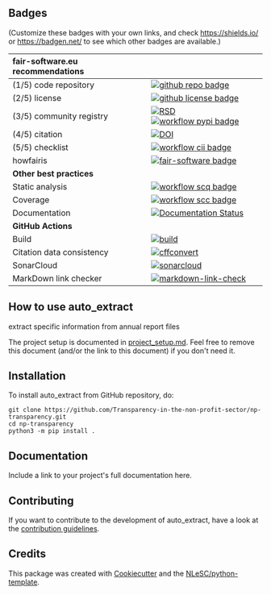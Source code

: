 ## Badges

(Customize these badges with your own links, and check https://shields.io/ or https://badgen.net/ to see which other badges are available.)

| fair-software.eu recommendations | |
| :-- | :--  |
| (1/5) code repository              | [![github repo badge](https://img.shields.io/badge/github-repo-000.svg?logo=github&labelColor=gray&color=blue)](https://github.com/Transparency-in-the-non-profit-sector/np-transparency) |
| (2/5) license                      | [![github license badge](https://img.shields.io/github/license/Transparency-in-the-non-profit-sector/np-transparency)](https://github.com/Transparency-in-the-non-profit-sector/np-transparency) |
| (3/5) community registry           | [![RSD](https://img.shields.io/badge/rsd-auto_extract-00a3e3.svg)](https://www.research-software.nl/software/auto_extract) [![workflow pypi badge](https://img.shields.io/pypi/v/auto_extract.svg?colorB=blue)](https://pypi.python.org/project/auto_extract/) |
| (4/5) citation                     | [![DOI](https://zenodo.org/badge/DOI/<replace-with-created-DOI>.svg)](https://doi.org/<replace-with-created-DOI>) |
| (5/5) checklist                    | [![workflow cii badge](https://bestpractices.coreinfrastructure.org/projects/<replace-with-created-project-identifier>/badge)](https://bestpractices.coreinfrastructure.org/projects/<replace-with-created-project-identifier>) |
| howfairis                          | [![fair-software badge](https://img.shields.io/badge/fair--software.eu-%E2%97%8F%20%20%E2%97%8F%20%20%E2%97%8F%20%20%E2%97%8F%20%20%E2%97%8B-yellow)](https://fair-software.eu) |
| **Other best practices**           | &nbsp; |
| Static analysis                    | [![workflow scq badge](https://sonarcloud.io/api/project_badges/measure?project=Transparency-in-the-non-profit-sector_np-transparency&metric=alert_status)](https://sonarcloud.io/dashboard?id=Transparency-in-the-non-profit-sector_np-transparency) |
| Coverage                           | [![workflow scc badge](https://sonarcloud.io/api/project_badges/measure?project=Transparency-in-the-non-profit-sector_np-transparency&metric=coverage)](https://sonarcloud.io/dashboard?id=Transparency-in-the-non-profit-sector_np-transparency) |
| Documentation                      | [![Documentation Status](https://readthedocs.org/projects/np-transparency/badge/?version=latest)](https://np-transparency.readthedocs.io/en/latest/?badge=latest) |
| **GitHub Actions**                 | &nbsp; |
| Build                              | [![build](https://github.com/Transparency-in-the-non-profit-sector/np-transparency/actions/workflows/build.yml/badge.svg)](https://github.com/Transparency-in-the-non-profit-sector/np-transparency/actions/workflows/build.yml) |
| Citation data consistency               | [![cffconvert](https://github.com/Transparency-in-the-non-profit-sector/np-transparency/actions/workflows/cffconvert.yml/badge.svg)](https://github.com/Transparency-in-the-non-profit-sector/np-transparency/actions/workflows/cffconvert.yml) |
| SonarCloud                         | [![sonarcloud](https://github.com/Transparency-in-the-non-profit-sector/np-transparency/actions/workflows/sonarcloud.yml/badge.svg)](https://github.com/Transparency-in-the-non-profit-sector/np-transparency/actions/workflows/sonarcloud.yml) |
| MarkDown link checker              | [![markdown-link-check](https://github.com/Transparency-in-the-non-profit-sector/np-transparency/actions/workflows/markdown-link-check.yml/badge.svg)](https://github.com/Transparency-in-the-non-profit-sector/np-transparency/actions/workflows/markdown-link-check.yml) |

## How to use auto_extract

extract specific information from annual report files

The project setup is documented in [project_setup.md](project_setup.md). Feel free to remove this document (and/or the link to this document) if you don't need it.

## Installation

To install auto_extract from GitHub repository, do:

```console
git clone https://github.com/Transparency-in-the-non-profit-sector/np-transparency.git
cd np-transparency
python3 -m pip install .
```

## Documentation

Include a link to your project's full documentation here.

## Contributing

If you want to contribute to the development of auto_extract,
have a look at the [contribution guidelines](CONTRIBUTING.md).

## Credits

This package was created with [Cookiecutter](https://github.com/audreyr/cookiecutter) and the [NLeSC/python-template](https://github.com/NLeSC/python-template).

